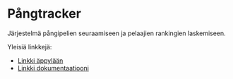 # Pångtracker

Järjestelmä pångipelien seuraamiseen ja pelaajien rankingien laskemiseen.

Yleisiä linkkejä:

* [Linkki äppylään](http://mattikan.users.cs.helsinki.fi/tsoha/)
* [Linkki dokumentaatiooni](doc/dokumentaatio.pdf)

